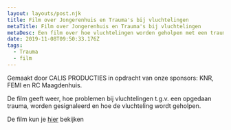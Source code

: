 ```yaml
---
layout: layouts/post.njk
title: Film over Jongerenhuis en Trauma's bij vluchtelingen
metaTitle: Film over Jongerenhuis en Trauma's bij vluchtelingen
metaDesc: Een film over hoe vluchtelingen worden geholpen met een trauma.
date: 2019-11-08T09:50:33.176Z
tags:
  - Trauma
  - film
---
```

Gemaakt door CALIS PRODUCTIES in opdracht van onze sponsors: KNR, FEMI en RC Maagdenhuis.

De film geeft weer, hoe problemen bij vluchtelingen t.g.v. een opgedaan trauma, worden gesignaleerd en hoe de vluchteling wordt geholpen.

De film kun je [hier](https://youtu.be/S0K1M0Vkfbs) bekijken
